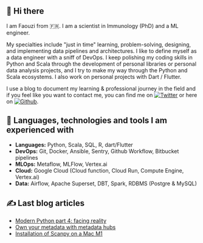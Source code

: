 ## 👋 Hi there  
I am Faouzi from 🇫🇷. I am a scientist in Immunology (PhD) and a ML engineer.

My specialties include "just in time" learning, problem-solving, designing, and implementing data pipelines and architectures. I like to define myself as a data engineer with a sniff of DevOps. I keep polishing my coding skills in Python and Scala through the development of personal libraries or personal data analysis projects, and I try to make my way through the Python and Scala ecosystems. I also work on personal projects with Dart / Flutter.

I use a blog to document my learning & professional journey in the field and if you feel like you want to contact me, you can find me on [![Twitter][1.2]][1] or here on [![Github][2.2]][2].

## 🔧 Languages, technologies and tools I am experienced with
- **Languages:** Python, Scala, SQL, R, dart/Flutter
- **DevOps:** Git, Docker, Ansible, Sentry, Github Workflow, Bitbucket pipelines
- **MLOps:** Metaflow, MLFlow, Vertex.ai
- **Cloud:** Google Cloud (Cloud function, Cloud Run, Compute Engine, Vertex.ai)
- **Data:** Airflow, Apache Superset, DBT, Spark, RDBMS (Postgre & MySQL)

## &#x270d; Last blog articles

- [Modern Python part 4: facing reality](https://fbraza.github.io/fbraza-github-pages/modern-python-part4/)
- [Own your metadata with metadata hubs](https://fbraza.github.io/fbraza-github-pages/own-your-metadata/)
- [Installation of Scanpy on a Mac M1](https://fbraza.github.io/fbraza-github-pages/install-scanpy/)

<!-- Link to icons -->
[1.2]: http://i.imgur.com/wWzX9uB.png (twitter icon without padding)
[2.2]: http://i.imgur.com/9I6NRUm.png (github icon without padding)
<!-- links to your social media accounts -->
[1]: https://twitter.com/braza_faouzi
[2]: https://github.com/fbraza
[3]: https://www.linkedin.com/in/faouzi-braza/
